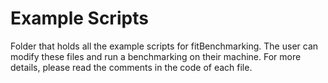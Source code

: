 # Example Scripts

Folder that holds all the example scripts for fitBenchmarking. The user can modify these files and run a benchmarking on their machine. For more details, please read the comments in the code of each file.
